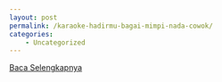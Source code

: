 ```yaml
---
layout: post
permalink: /karaoke-hadirmu-bagai-mimpi-nada-cowok/
categories:
    - Uncategorized
---
```


[Baca Selengkapnya](/09)